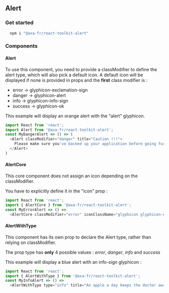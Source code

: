 ## Alert

### Get started

```sh
  npm i "@axa-fr/react-toolkit-alert"
```

### Components

#### Alert

To use this component, you need to provide a classModifier to define the alert type, which will also pick a default icon.
A default icon will be displayed if none is provided in props and the **first** class modifier is :

- error -> glyphicon-exclamation-sign <span class="glyphicon glyphicon-exclamation-sign"/>
- danger -> glyphicon-alert <span class="glyphicon glyphicon-alert"/>
- info -> glyphicon-info-sign <span class="glyphicon glyphicon-info-sign"/>
- success -> glyphicon-ok <span class="glyphicon glyphicon-ok"/>

This example will display an orange alert with the "alert" glyphicon.

```javascript
import React from 'react';
import Alert from '@axa-fr/react-toolkit-alert';
const MyDangerAlert => () => (
  <Alert classModifier="danger" title="Caution !!!">
    Please make sure you've backed up your application before going further.
  </Alert>
)
```

#### AlertCore

This core component does not assign an icon depending on the classModifier.

You have to explicitly define it in the "icon" prop :

```javascript
import React from 'react';
import { AlertCore } from '@axa-fr/react-toolkit-alert';
const MyErrorAlert => () =>
  <AlertCore classModifier="error" iconClassName="glyphicon glyphicon-exclamation-sign" title="Error !"/>
```

#### AlertWithType

This component has its own prop to declare the Alert type, rather than relying on classModifier.

The prop type has **only** 4 possible values : _error_, _danger_, _info_ and _success_

This example will display a blue alert with an info-sign glyphicon :

```javascript
import React from 'react';
import { AlertWithType } from '@axa-fr/react-toolkit-alert';
const MyInfoAlert => () =>
  <AlertWithType type="info" title="An apple a day keeps the doctor away."/>
```
